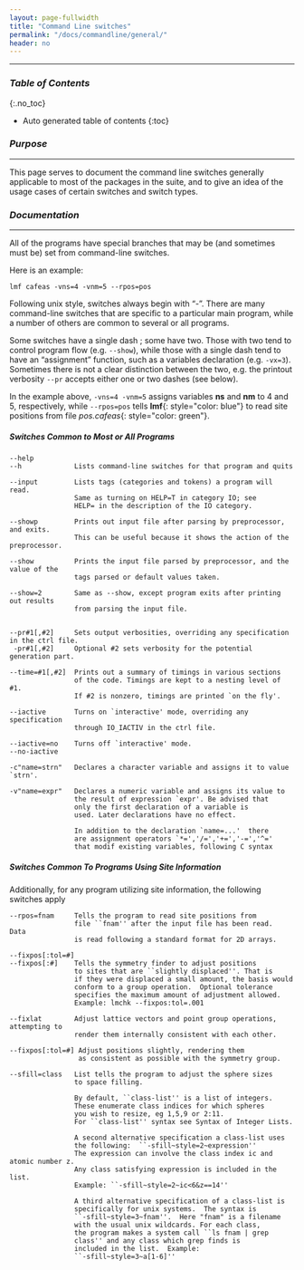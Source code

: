 ```yaml
---
layout: page-fullwidth
title: "Command Line switches"
permalink: "/docs/commandline/general/"
header: no
---
```


____________________________________________________________

### _Table of Contents_
{:.no_toc}
*  Auto generated table of contents
{:toc} 

### _Purpose_
_____________________________________________________________
This page serves to document the command line switches generally applicable to most of the packages in the suite, and to give an idea of the usage cases of certain switches and switch types.

### _Documentation_
_____________________________________________________________
All of the programs have special branches that may be (and sometimes must be) set from command-line switches.

Here is an example:

    lmf cafeas -vns=4 -vnm=5 --rpos=pos 

Following unix style, switches always begin with “-”. There are many command-line switches that are specific to a particular main program, while a number of others are common to several or all programs.

Some switches have a single dash ; some have two. Those with two tend to control program flow (e.g. `--show`), while those with a single dash tend to have an “assignment” function, such as a variables declaration (e.g. `-vx=3`). Sometimes there is not a clear distinction between the two, e.g. the printout verbosity `--pr` accepts either one or two dashes (see below).

In the example above, `-vns=4 -vnm=5` assigns variables **ns** and **nm** to 4 and 5, respectively, while `--rpos=pos` tells **lmf**{: style="color: blue"} to read site positions from file 
_pos.cafeas_{: style="color: green"}.


##### _Switches Common to Most or All Programs_

    --help
    --h             Lists command-line switches for that program and quits
    
    --input         Lists tags (categories and tokens) a program will read. 
                    Same as turning on HELP=T in category IO; see
                    HELP= in the description of the IO category.
	
    --showp         Prints out input file after parsing by preprocessor, and exits.
                    This can be useful because it shows the action of the preprocessor.

    --show          Prints the input file parsed by preprocessor, and the value of the 
                    tags parsed or default values taken.
			
    --show=2        Same as --show, except program exits after printing out results
                    from parsing the input file.


    --pr#1[,#2]     Sets output verbosities, overriding any specification in the ctrl file.
     -pr#1[,#2]     Optional #2 sets verbosity for the potential generation part.

    --time=#1[,#2]  Prints out a summary of timings in various sections
                    of the code. Timings are kept to a nesting level of #1.  
                    If #2 is nonzero, timings are printed `on the fly'.
					
    --iactive       Turns on `interactive' mode, overriding any specification
                    through IO_IACTIV in the ctrl file.
					
    --iactive=no    Turns off `interactive' mode.
    --no-iactive    
					
    -c"name=strn"   Declares a character variable and assigns it to value `strn'.
					
    -v"name=expr"   Declares a numeric variable and assigns its value to
                    the result of expression `expr'. Be advised that
                    only the first declaration of a variable is
                    used. Later declarations have no effect.  

                    In addition to the declaration `name=...'  there
                    are assignment operators `*=','/=','+=','-=','^=' 
                    that modif existing variables, following C syntax

##### _Switches Common To Programs Using Site Information_
Additionally, for any program utilizing site information, the following switches apply

    --rpos=fnam     Tells the program to read site positions from
                    file ``fnam'' after the input file has been read.  Data
                    is read following a standard format for 2D arrays.
					
    --fixpos[:tol=#]
    --fixpos[:#]    Tells the symmetry finder to adjust positions
                    to sites that are ``slightly displaced''. That is
                    if they were displaced a small amount, the basis would
                    conform to a group operation.  Optional tolerance
                    specifies the maximum amount of adjustment allowed.
                    Example: lmchk --fixpos:tol=.001
				   
    --fixlat        Adjust lattice vectors and point group operations, attempting to
                    render them internally consistent with each other.

    --fixpos[:tol=#] Adjust positions slightly, rendering them
                     as consistent as possible with the symmetry group.

    --sfill=class   List tells the program to adjust the sphere sizes
                    to space filling.
					
                    By default, ``class-list'' is a list of integers.
                    These enumerate class indices for which spheres
                    you wish to resize, eg 1,5,9 or 2:11.
                    For ``class-list'' syntax see Syntax of Integer Lists.
					
                    A second alternative specification a class-list uses
                    the following:  ``-sfill~style=2~expression''
                    The expression can involve the class index ic and atomic number z.
                    Any class satisfying expression is included in the list.
                    Example: ``-sfill~style=2~ic<6&z==14''
					
                    A third alternative specification of a class-list is
                    specifically for unix systems.  The syntax is
                    ``-sfill~style=3~fnam''.  Here "fnam" is a filename
                    with the usual unix wildcards. For each class,
                    the program makes a system call ``ls fnam | grep
                    class'' and any class which grep finds is
                    included in the list.  Example:
                    ``-sfill~style=3~a[1-6]''
